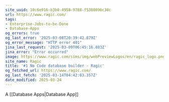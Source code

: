 ```yaml
---
site_uuid: 10c6e916-b3b0-4958-9788-f5388096c38c
url: https://www.ragic.com/
tags:
- Enterprise-Jobs-to-be-Done
- Database-Apps
og_errors: true
og_last_error: '2025-03-08T20:39:42.879Z'
og_error_message: "HTTP error 401"
jina_last_request: '2025-03-09T06:45:16.883Z'
jina_error: "Error occurred"
image: https://www.ragic.com/sims/img/webPreviewLogos/en/ragic_logo.png
site_name: Ragic
title: '#1 No Code database builder - Ragic'
og_fetched_url: https://www.ragic.com/
og_last_fetch: '2025-03-14T04:42:03.357Z'
date_modified: 2025-03-24
---
```




A [[Database Apps|Database App]]
